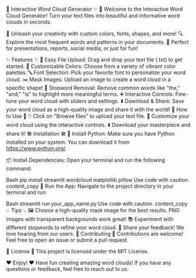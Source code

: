 🌈 Interactive Word Cloud Generator ✨
👋 Welcome to the Interactive Word Cloud Generator! Turn your text files into beautiful and informative word clouds in seconds.

🎨 Unleash your creativity with custom colors, fonts, shapes, and more! 🔍 Explore the most frequent words and patterns in your documents. 🚀 Perfect for presentations, reports, social media, or just for fun!

✨ Features ✨
📄 Easy File Upload: Drag and drop your text file (.txt) to get started.
🌈 Customizable Colors: Choose from a variety of vibrant color palettes.
🔤 Font Selection: Pick your favorite font to personalize your word cloud.
✂️ Mask Images: Upload an image to create a word cloud in a specific shape!
🚫 Stopword Removal: Remove common words like "the," "and," "is" to highlight more meaningful terms.
➕ Interactive Controls: Fine-tune your word cloud with sliders and settings.
⬇️ Download & Share: Save your word cloud as a high-quality image and share it with the world!
🚀 How to Use 🚀
🖱️ Click on "Browse files" to upload your text file.
🎨 Customize your word cloud using the interactive controls.
⬇️ Download your masterpiece and share it!
🛠️ Installation 🛠️
🐍 Install Python: Make sure you have Python installed on your system. You can download it from https://www.python.org/.

📦 Install Dependencies: Open your terminal and run the following command:

Bash
pip install streamlit wordcloud matplotlib pillow
Use code with caution.
content_copy
🏃 Run the App: Navigate to the project directory in your terminal and run:

Bash
streamlit run your_app_name.py
Use code with caution.
content_copy
💡 Tips 💡
🖼️ Choose a high-quality mask image for the best results. PNG images with transparent backgrounds work great!
📚 Experiment with different stopwords to refine your word cloud.
💬 Share your feedback! We love hearing from our users.
🤝 Contributing 🤝
Contributions are welcome! Feel free to open an issue or submit a pull request.

📝 License 📝
This project is licensed under the MIT License.

❤️ Enjoy! ❤️
Have fun creating amazing word clouds! If you have any questions or feedback, feel free to reach out to us.
